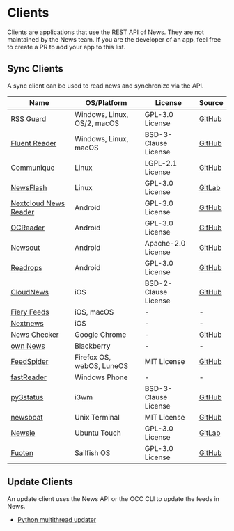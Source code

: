 # Clients

Clients are applications that use the REST API of News. They are not maintained by the News team.
If you are the developer of an app, feel free to create a PR to add your app to this list.

## Sync Clients

A sync client can be used to read news and synchronize via the API.

| Name                                                                                                             | OS/Platform                  | License              | Source                                                             |
|------------------------------------------------------------------------------------------------------------------|------------------------------|----------------------|--------------------------------------------------------------------|
| [RSS Guard](https://github.com/martinrotter/rssguard)                                                            | Windows, Linux, OS/2, macOS  | GPL-3.0 License      | [GitHub](https://github.com/martinrotter/rssguard)                 |
| [Fluent Reader](https://hyliu.me/fluent-reader/)                                                                 | Windows, Linux, macOS  | BSD-3-Clause License   | [GitHub](https://github.com/yang991178/fluent-reader)                          |
| [Communique](https://flathub.org/apps/details/com.github.suzie97.communique)                                                              | Linux                  |  LGPL-2.1 License      | [GitHub](https://github.com/Suzie97/Communique)                |
| [NewsFlash](https://flathub.org/apps/details/com.gitlab.newsflash)                                                              | Linux                  |  GPL-3.0 License      | [GitLab](https://gitlab.com/news-flash/news_flash_gtk)                |
| [Nextcloud News Reader](https://play.google.com/store/apps/details?id=de.luhmer.owncloudnewsreader)              | Android                      | GPL-3.0 License      | [GitHub](https://github.com/nextcloud/news-android-app)            |
| [OCReader](https://f-droid.org/repository/browse/?fdid=email.schaal.ocreader)                                    | Android                      | GPL-3.0 License      | [GitHub](https://github.com/schaal/ocreader)                       |
| [Newsout](https://play.google.com/store/apps/details?id=com.inspiredandroid.newsout)                             | Android                      | Apache-2.0 License   | [GitHub](https://github.com/SimonSchubert/NewsOut)                 |
| [Readrops](https://f-droid.org/en/packages/com.readrops.app/)                                                    | Android                      | GPL-3.0 License      | [GitHub](https://github.com/readrops/Readrops)                     |
| [CloudNews](https://apps.apple.com/app/cloudnews-owncloud-news-reader/id683859706)                               | iOS                          | BSD-2-Clause License | [GitHub](https://github.com/owncloud/news-ios-app)                 |
| [Fiery Feeds](http://cocoacake.net/)                                    | iOS, macOS                             | -                            | -                    |
| [Nextnews](https://apps.apple.com/us/app/nextnews/id1573041539)                                                  | iOS                          | -                    | -                                                                  |
| [News Checker](https://chrome.google.com/webstore/detail/owncloud-news-checker/hnmagnmdnfdhabdlicankfbfhcdgbfhe) | Google Chrome                | -                    | [GitHub](https://github.com/owncloud-archive/news-chrome-notifier) |
| [own News](https://appworld.blackberry.com/webstore/content/32767887/)                                           | Blackberry                   | -                    | -                                                                  |
| [FeedSpider](https://www.feedspider.net/)                                                                        | Firefox OS, webOS, LuneOS    | MIT License          | [GitHub](https://github.com/OthelloVentures/feedspider)            |
| [fastReader](https://www.windowsphone.com/en-us/store/app/fastreader/e55e696d-aa45-4a49-bb1c-a1fc7fdabec1)       | Windows Phone                | -                    | -                                                                  |
| [py3status](https://github.com/ultrabug/py3status/)                                                              | i3wm                         | BSD-3-Clause License | [GitHub](https://github.com/ultrabug/py3status/)                   |
| [newsboat](https://newsboat.org/)                                                                                | Unix Terminal                | MIT License          | [GitHub](https://github.com/newsboat/newsboat)                     |
| [Newsie](https://open-store.io/app/newsie.martinferretti)                                                        | Ubuntu Touch                 | GPL-3.0 License      | [GitLab](https://gitlab.com/ferrettim/newsie)                      |
| [Fuoten](https://github.com/Huessenbergnetz/Fuoten)                                                              | Sailfish OS                  | GPL-3.0 License      | [GitHub](https://github.com/Huessenbergnetz/Fuoten)                |

## Update Clients

An update client uses the News API or the OCC CLI to update the feeds in News.

* [Python multithread updater](https://github.com/nextcloud/news-updater)
